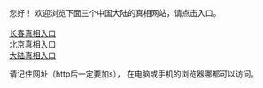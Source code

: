  
 您好！ 欢迎浏览下面三个中国大陆的真相网站，请点击入口。 <br/>
 <br/>
 <a href="https://s3.amazonaws.com/ogate/show.htm?r873651&from=dlzx">长春真相入口</a><br/>
 <a href="https://s3.amazonaws.com/ogate/show.htm?r873649&from=dlzx">北京真相入口</a><br/>
 <a href="https://s3.amazonaws.com/ogate/show.htm?r873656&from=dlzx">大陆真相入口</a><br/>
 
 请记住网址（http后一定要加s）， 在电脑或手机的浏览器哪都可以访问。
 
 


